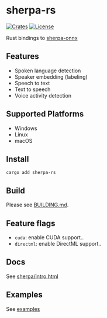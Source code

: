 # sherpa-rs

[![Crates](https://img.shields.io/crates/v/sherpa-rs?logo=rust)](https://crates.io/crates/sherpa-rs/)
[![License](https://img.shields.io/github/license/thewh1teagle/sherpa-rs?color=00aaaa&logo=license)](https://github.com/thewh1teagle/sherpa-rs/blob/main/LICENSE)

Rust bindings to [sherpa-onnx](https://github.com/k2-fsa/sherpa-onnx)

## Features

- Spoken language detection
- Speaker embedding (labeling)
- Speech to text
- Text to speech
- Voice activity detection

## Supported Platforms

- Windows
- Linux
- macOS

## Install

```console
cargo add sherpa-rs
```

## Build

Please see [BUILDING.md](BUILDING.md).

## Feature flags

- `cuda`: enable CUDA support..
- `directml`: enable DirectML support..

## Docs

See [sherpa/intro.html](https://k2-fsa.github.io/sherpa/intro.html)

## Examples

See [examples](examples)
